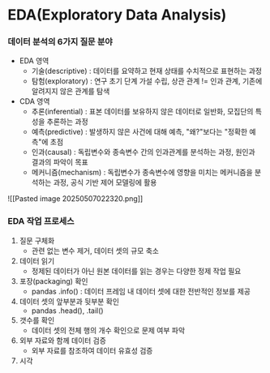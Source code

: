 # EDA(Exploratory Data Analysis)

### 데이터 분석의 6가지 질문 분야
- EDA 영역
	- 기술(descriptive) : 데이터를 요약하고 현재 상태를 수치적으로 표현하는 과정
	- 탐험(exploratory) : 연구 초기 단계 가설 수립, 상관 관계 != 인과 관계, 기존에 알려지지 않은 관계를 탐색
- CDA 영역
	- 추론(inferential) : 표본 데이터를 보유하지 않은 데이터로 일반화, 모집단의 특성을 추론하는 과정
	- 예측(predictive) : 발생하지 않은 사건에 대해 예측, "왜?"보다는 "정확한 예측"에 초점
	- 인과(causal) : 독립변수와 종속변수 간의 인과관계를 분석하는 과정, 원인과 결과의 파악이 목표
	- 메커니즘(mechanism) : 독립변수가 종속변수에 영향을 미치는 메커니즘을 분석하는 과정, 공식 기반 제어 모델링에 활용

![[Pasted image 20250507022320.png]]

### EDA 작업 프로세스
1. 질문 구체화
	- 관련 없는 변수 제거, 데이터 셋의 규모 축소 
2. 데이터 읽기
	- 정제된 데이터가 아닌 원본 데이터를 읽는 경우는 다양한 정제 작업 필요
3. 포장(packaging) 확인
	- pandas .info() : 데이터 프레임 내 데이터 셋에 대한 전반적인 정보를 제공
4. 데이터 셋의 앞부분과 뒷부분 확인
	- pandas .head(), .tail()
5. 갯수를 확인
	- 데이터 셋의 전체 행의 개수 확인으로 문제 여부 파악
6. 외부 자료와 함께 데이터 검증
	- 외부 자료를 참조하여 데이터 유효성 검증
7. 시각